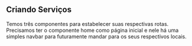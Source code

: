## Criando Serviços

Temos três componentes para estabelecer suas respectivas rotas.
Precisamos ter o componente home como página inicial e nele há uma simples navbar para futuramente mandar para os seus respectivos locais.

